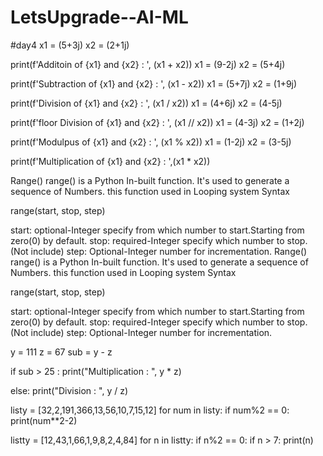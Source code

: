 # LetsUpgrade--AI-ML
#day4
x1 = (5+3j)
x2 = (2+1j)

print(f'Additoin of {x1} and {x2} : ', (x1 + x2))
x1 = (9-2j)
x2 = (5+4j)

print(f'Subtraction of {x1} and {x2} : ', (x1 - x2))
x1 = (5+7j)
x2 = (1+9j)

print(f'Division of {x1} and {x2} : ', (x1 / x2))
x1 = (4+6j)
x2 = (4-5j)

print(f'floor Division of {x1} and {x2} : ', (x1 // x2))
x1 = (4-3j)
x2 = (1+2j)

print(f'Modulpus of {x1} and {x2} : ', (x1 % x2))
x1 = (1-2j)
x2 = (3-5j)

print(f'Multiplication of {x1} and {x2} : ',(x1 * x2))


Range()
range() is a Python In-built function.
It's used to generate a sequence of Numbers.
this function used in Looping system
Syntax

range(start, stop, step)

start: optional-Integer specify from which number to start.Starting from zero(0) by default.
stop: required-Integer specify which number to stop. (Not include)
step: Optional-Integer number for incrementation.
Range()
range() is a Python In-built function.
It's used to generate a sequence of Numbers.
this function used in Looping system
Syntax

range(start, stop, step)

start: optional-Integer specify from which number to start.Starting from zero(0) by default.
stop: required-Integer specify which number to stop. (Not include)
step: Optional-Integer number for incrementation.

y = 111
z = 67
sub = y - z

if sub > 25 :
    print("Multiplication : ", y * z)

else:
    print("Division : ", y / z)


listy = [32,2,191,366,13,56,10,7,15,12]
for num in listy:
    if num%2 == 0:
        print(num**2-2)


listty = [12,43,1,66,1,9,8,2,4,84]
for n in listty:
    if n%2 == 0:
        if n > 7:
            print(n)
